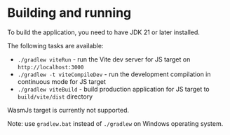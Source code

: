 # Building and running

To build the application, you need to have JDK 21 or later installed.

The following tasks are available:

- `./gradlew viteRun` - run the Vite dev server for JS target on `http://localhost:3000`
- `./gradlew -t viteCompileDev` - run the development compilation in continuous mode for JS target
- `./gradlew viteBuild` - build production application for JS target to `build/vite/dist` directory

WasmJs target is currently not supported.

Note: use `gradlew.bat` instead of `./gradlew` on Windows operating system.
